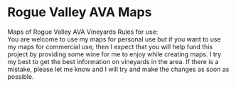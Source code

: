 # Rogue Valley AVA Maps
Maps of Rogue Valley AVA Vineyards
Rules for use:  
You are welcome to use my maps for personal use but if you want to use my maps for commercial use, then I expect that you will help fund this project by providing some wine for me to enjoy while creating maps. 
I try my best to get the best information on vineyards in the area. If there is a mistake, please let me know and I will try and make the changes as soon as possible. 

